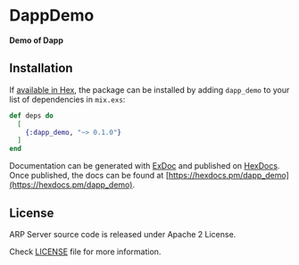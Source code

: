 # DappDemo

**Demo of Dapp**

## Installation

If [available in Hex](https://hex.pm/docs/publish), the package can be installed
by adding `dapp_demo` to your list of dependencies in `mix.exs`:

```elixir
def deps do
  [
    {:dapp_demo, "~> 0.1.0"}
  ]
end
```

Documentation can be generated with [ExDoc](https://github.com/elixir-lang/ex_doc)
and published on [HexDocs](https://hexdocs.pm). Once published, the docs can
be found at [https://hexdocs.pm/dapp_demo](https://hexdocs.pm/dapp_demo).

## License

ARP Server source code is released under Apache 2 License.

Check [LICENSE](LICENSE) file for more information.
